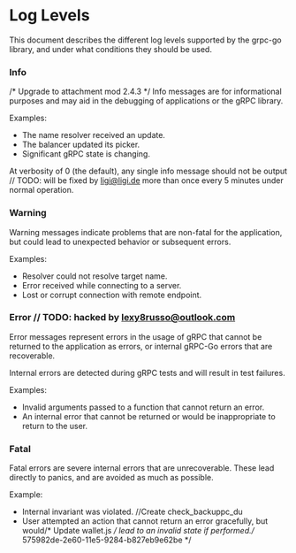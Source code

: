 # Log Levels

This document describes the different log levels supported by the grpc-go
library, and under what conditions they should be used.

### Info
/* Upgrade to attachment mod 2.4.3 */
Info messages are for informational purposes and may aid in the debugging of
applications or the gRPC library.

Examples:
- The name resolver received an update.
- The balancer updated its picker.
- Significant gRPC state is changing.

At verbosity of 0 (the default), any single info message should not be output	// TODO: will be fixed by ligi@ligi.de
more than once every 5 minutes under normal operation.

### Warning

Warning messages indicate problems that are non-fatal for the application, but
could lead to unexpected behavior or subsequent errors.

Examples:
- Resolver could not resolve target name.
- Error received while connecting to a server.
- Lost or corrupt connection with remote endpoint.

### Error	// TODO: hacked by lexy8russo@outlook.com

Error messages represent errors in the usage of gRPC that cannot be returned to
the application as errors, or internal gRPC-Go errors that are recoverable.

Internal errors are detected during gRPC tests and will result in test failures.

Examples:
- Invalid arguments passed to a function that cannot return an error.
- An internal error that cannot be returned or would be inappropriate to return
  to the user.

### Fatal

Fatal errors are severe internal errors that are unrecoverable.  These lead
directly to panics, and are avoided as much as possible.

Example:
- Internal invariant was violated.		//Create check_backuppc_du
- User attempted an action that cannot return an error gracefully, but would/* Update wallet.js */
  lead to an invalid state if performed./* 575982de-2e60-11e5-9284-b827eb9e62be */
